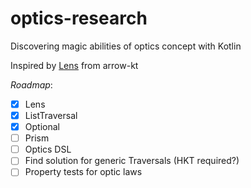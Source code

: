 # optics-research
Discovering magic abilities of optics concept with Kotlin

Inspired by [Lens](https://arrow-kt.io/docs/optics/lens/) from arrow-kt

*Roadmap*:

- [x] Lens
- [x] ListTraversal
- [x] Optional
- [ ] Prism
- [ ] Optics DSL
- [ ] Find solution for generic Traversals (HKT required?)
- [ ] Property tests for optic laws